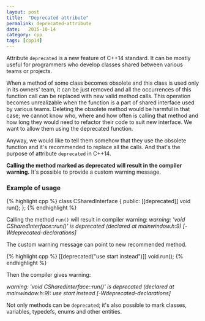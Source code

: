 ```yaml
---
layout: post
title:  "Deprecated attribute"
permalink: deprecated-attribute
date:   2015-10-14
category: cpp
tags: [cpp14]
---
```

Attribute <code>deprecated</code> is a new feature of C++14 standard. It can be mostly useful for programmers who develop classes shared between various teams or projects.

When a method of some class becomes obsolete and this class is used only in its owners' team, it can be just removed and all the occurrences of this function call can be replaced with new valid method calls. This operation becomes unrealizable when the function is a part of shared interface used by various teams. Deleting the obsolete method would be harmful in that case; we cannot know who, where and how often is calling that method and how long they would need to refactor their code to suit new interface. We want to allow them using the deprecated function.

Anyway, we would like to tell them somehow that they use the obsolete function and it's recommended to replace all the calls. And that's the purpose of attribute <code>deprecated</code> in C++14.

**Calling the method marked as deprecated will result in the compiler warning.** It's possible to provide a custom warning message.

### Example of usage

{% highlight cpp %}
class CSharedInterface
{
public:
    [[deprecated]]
    void run();
};
{% endhighlight %}

Calling the method <code>run()</code> will result in compiler warning:
<em>warning: 'void CSharedInterface::run()' is deprecated (declared at mainwindow.h:9) [-Wdeprecated-declarations]</em>

The custom warning message can point to new recommended method.

{% highlight cpp %}
    [[deprecated("use start instead")]]
    void run();
{% endhighlight %}

Then the compiler gives warning:

<em>warning: 'void CSharedInterface::run()' is deprecated (declared at mainwindow.h:9): use start instead [-Wdeprecated-declarations]</em>

Not only methods can be <code>deprecated</code>; it's also possible to mark classes, variables, typedefs, enums and other entities.